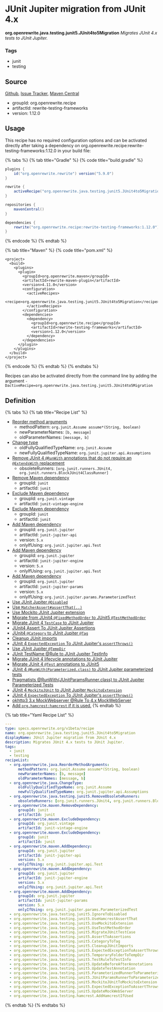 # JUnit Jupiter migration from JUnit 4.x

 **org.openrewrite.java.testing.junit5.JUnit4to5Migration** _Migrates JUnit 4.x tests to JUnit Jupiter._

### Tags

* junit
* testing

## Source

[Github](https://github.com/openrewrite/rewrite-testing-frameworks), [Issue Tracker](https://github.com/openrewrite/rewrite-testing-frameworks/issues), [Maven Central](https://search.maven.org/artifact/org.openrewrite.recipe/rewrite-testing-frameworks/1.12.0/jar)

* groupId: org.openrewrite.recipe
* artifactId: rewrite-testing-frameworks
* version: 1.12.0

## Usage

This recipe has no required configuration options and can be activated directly after taking a dependency on org.openrewrite.recipe:rewrite-testing-frameworks:1.12.0 in your build file:

{% tabs %}
{% tab title="Gradle" %}
{% code title="build.gradle" %}
```groovy
plugins {
    id("org.openrewrite.rewrite") version("5.9.0")
}

rewrite {
    activeRecipe("org.openrewrite.java.testing.junit5.JUnit4to5Migration")
}

repositories {
    mavenCentral()
}

dependencies {
    rewrite("org.openrewrite.recipe:rewrite-testing-frameworks:1.12.0")
}
```
{% endcode %}
{% endtab %}

{% tab title="Maven" %}
{% code title="pom.xml" %}
```markup
<project>
  <build>
    <plugins>
      <plugin>
        <groupId>org.openrewrite.maven</groupId>
        <artifactId>rewrite-maven-plugin</artifactId>
        <version>4.11.0</version>
        <configuration>
          <activeRecipes>
            <recipe>org.openrewrite.java.testing.junit5.JUnit4to5Migration</recipe>
          </activeRecipes>
        </configuration>
        <dependencies>
          <dependency>
            <groupId>org.openrewrite.recipe</groupId>
            <artifactId>rewrite-testing-frameworks</artifactId>
            <version>1.12.0</version>
          </dependency>
        </dependencies>
      </plugin>
    </plugins>
  </build>
</project>
```
{% endcode %}
{% endtab %}
{% endtabs %}

Recipes can also be activated directly from the command line by adding the argument `-DactiveRecipe=org.openrewrite.java.testing.junit5.JUnit4to5Migration`

## Definition

{% tabs %}
{% tab title="Recipe List" %}
* [Reorder method arguments](../../reordermethodarguments.md)
  * methodPattern: `org.junit.Assume assume*(String, boolean)`
  * newParameterNames: `[b, message]`
  * oldParameterNames: `[message, b]`
* [Change type](../../changetype.md)
  * oldFullyQualifiedTypeName: `org.junit.Assume`
  * newFullyQualifiedTypeName: `org.junit.jupiter.api.Assumptions`
* [Remove JUnit 4 `@RunWith` annotations that do not require an `@ExtendsWith` replacement](removeobsoleterunners.md)
  * obsoleteRunners: `[org.junit.runners.JUnit4, org.junit.runners.BlockJUnit4ClassRunner]`
* [Remove Maven dependency](../../../maven/removedependency.md)
  * groupId: `junit`
  * artifactId: `junit`
* [Exclude Maven dependency](../../../maven/excludedependency.md)
  * groupId: `org.junit.vintage`
  * artifactId: `junit-vintage-engine`
* [Exclude Maven dependency](../../../maven/excludedependency.md)
  * groupId: `junit`
  * artifactId: `junit`
* [Add Maven dependency](../../../maven/adddependency.md)
  * groupId: `org.junit.jupiter`
  * artifactId: `junit-jupiter-api`
  * version: `5.x`
  * onlyIfUsing: `org.junit.jupiter.api.Test`
* [Add Maven dependency](../../../maven/adddependency.md)
  * groupId: `org.junit.jupiter`
  * artifactId: `junit-jupiter-engine`
  * version: `5.x`
  * onlyIfUsing: `org.junit.jupiter.api.Test`
* [Add Maven dependency](../../../maven/adddependency.md)
  * groupId: `org.junit.jupiter`
  * artifactId: `junit-jupiter-params`
  * version: `5.x`
  * onlyIfUsing: `org.junit.jupiter.params.ParameterizedTest`
* [Use JUnit Jupiter `@Disabled`](ignoretodisabled.md)
* [Use `MatcherAssert#assertThat(..)`](usehamcrestassertthat.md)
* [Use Mockito JUnit Jupiter extension](usemockitoextension.md)
* [Migrate from JUnit4 `@FixedMethodOrder` to JUnit5 `@TestMethodOrder`](usetestmethodorder.md)
* [Migrate JUnit 4 `TestCase` to JUnit Jupiter](migratejunittestcase.md)
* [JUnit4 Assert To JUnit Jupiter Assertions](asserttoassertions.md)
* [JUnit4 `@Category` to JUnit Jupiter `@Tag`](categorytotag.md)
* [Cleanup JUnit imports](cleanupjunitimports.md)
* [JUnit 4 `ExpectedException` To JUnit Jupiter's `assertThrows()`](expectedexceptiontoassertthrows.md)
* [Use JUnit Jupiter `@TempDir`](temporaryfoldertotempdir.md)
* [JUnit TestName @Rule to JUnit Jupiter TestInfo](testruletotestinfo.md)
* [Migrate JUnit 4 lifecycle annotations to JUnit Jupiter](updatebeforeafterannotations.md)
* [Migrate JUnit 4 `@Test` annotations to JUnit5](updatetestannotation.md)
* [JUnit 4 `@RunWith(Parameterized.class)` to JUnit Jupiter parameterized tests](parameterizedrunnertoparameterized.md)
* [Pragmatists @RunWith\(JUnitParamsRunner.class\) to JUnit Jupiter Parameterized Tests](junitparamsrunnertoparameterized.md)
* [JUnit 4 `MockitoJUnit` to JUnit Jupiter `MockitoExtension`](mockitojunittomockitoextension.md)
* [JUnit 4 `ExpectedException` To JUnit Jupiter's `assertThrows()`](expectedexceptiontoassertthrows.md)
* [okhttp3 3.x MockWebserver @Rule To 4.x MockWebServer](updatemockwebserver.md)
* [Add `org.hamcrest:hamcrest` if it is used.](../hamcrest/addhamcrestifused.md)
{% endtab %}

{% tab title="Yaml Recipe List" %}
```yaml
---
type: specs.openrewrite.org/v1beta/recipe
name: org.openrewrite.java.testing.junit5.JUnit4to5Migration
displayName: JUnit Jupiter migration from JUnit 4.x
description: Migrates JUnit 4.x tests to JUnit Jupiter.
tags:
  - junit
  - testing
recipeList:
  - org.openrewrite.java.ReorderMethodArguments:
      methodPattern: org.junit.Assume assume*(String, boolean)
      newParameterNames: [b, message]
      oldParameterNames: [message, b]
  - org.openrewrite.java.ChangeType:
      oldFullyQualifiedTypeName: org.junit.Assume
      newFullyQualifiedTypeName: org.junit.jupiter.api.Assumptions
  - org.openrewrite.java.testing.junit5.RemoveObsoleteRunners:
      obsoleteRunners: [org.junit.runners.JUnit4, org.junit.runners.BlockJUnit4ClassRunner]
  - org.openrewrite.maven.RemoveDependency:
      groupId: junit
      artifactId: junit
  - org.openrewrite.maven.ExcludeDependency:
      groupId: org.junit.vintage
      artifactId: junit-vintage-engine
  - org.openrewrite.maven.ExcludeDependency:
      groupId: junit
      artifactId: junit
  - org.openrewrite.maven.AddDependency:
      groupId: org.junit.jupiter
      artifactId: junit-jupiter-api
      version: 5.x
      onlyIfUsing: org.junit.jupiter.api.Test
  - org.openrewrite.maven.AddDependency:
      groupId: org.junit.jupiter
      artifactId: junit-jupiter-engine
      version: 5.x
      onlyIfUsing: org.junit.jupiter.api.Test
  - org.openrewrite.maven.AddDependency:
      groupId: org.junit.jupiter
      artifactId: junit-jupiter-params
      version: 5.x
      onlyIfUsing: org.junit.jupiter.params.ParameterizedTest
  - org.openrewrite.java.testing.junit5.IgnoreToDisabled
  - org.openrewrite.java.testing.junit5.UseHamcrestAssertThat
  - org.openrewrite.java.testing.junit5.UseMockitoExtension
  - org.openrewrite.java.testing.junit5.UseTestMethodOrder
  - org.openrewrite.java.testing.junit5.MigrateJUnitTestCase
  - org.openrewrite.java.testing.junit5.AssertToAssertions
  - org.openrewrite.java.testing.junit5.CategoryToTag
  - org.openrewrite.java.testing.junit5.CleanupJUnitImports
  - org.openrewrite.java.testing.junit5.ExpectedExceptionToAssertThrows
  - org.openrewrite.java.testing.junit5.TemporaryFolderToTempDir
  - org.openrewrite.java.testing.junit5.TestRuleToTestInfo
  - org.openrewrite.java.testing.junit5.UpdateBeforeAfterAnnotations
  - org.openrewrite.java.testing.junit5.UpdateTestAnnotation
  - org.openrewrite.java.testing.junit5.ParameterizedRunnerToParameterized
  - org.openrewrite.java.testing.junit5.JUnitParamsRunnerToParameterized
  - org.openrewrite.java.testing.junit5.MockitoJUnitToMockitoExtension
  - org.openrewrite.java.testing.junit5.ExpectedExceptionToAssertThrows
  - org.openrewrite.java.testing.junit5.UpdateMockWebServer
  - org.openrewrite.java.testing.hamcrest.AddHamcrestIfUsed
```
{% endtab %}
{% endtabs %}

